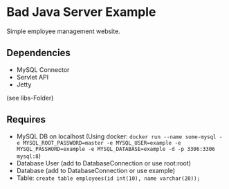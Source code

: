 # Bad Java Server Example

Simple employee management website.

## Dependencies

- MySQL Connector
- Servlet API
- Jetty

(see libs-Folder)

## Requires

- MySQL DB on localhost (Using docker: `docker run --name some-mysql -e MYSQL_ROOT_PASSWORD=master -e MYSQL_USER=example -e MYSQL_PASSWORD=example -e MYSQL_DATABASE=example -d -p 3306:3306 mysql:8`)
- Database User (add to DatabaseConnection or use root:root)
- Database (add to DatabaseConnection or use example)
- Table: `create table employees(id int(10), name varchar(20));` 

